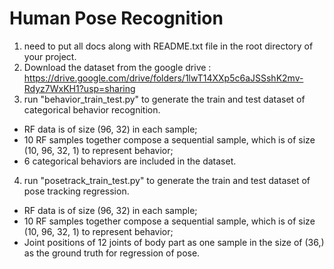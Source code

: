 # Human Pose Recognition
1. need to put all docs along with README.txt file in the root directory of your project.
2. Download the dataset from the google drive : https://drive.google.com/drive/folders/1lwT14XXp5c6aJSSshK2mv-Rdyz7WxKH1?usp=sharing
3. run "behavior_train_test.py" to generate the train and test dataset of categorical behavior recognition.
  - RF data is of size (96, 32) in each sample;
  - 10 RF samples together compose a sequential sample, which is of size (10, 96, 32, 1) to represent behavior;
  - 6 categorical behaviors are included in the dataset.
4. run "posetrack_train_test.py" to generate the train and test dataset of pose tracking regression.
  - RF data is of size (96, 32) in each sample;
  - 10 RF samples together compose a sequential sample, which is of size (10, 96, 32, 1) to represent behavior;
  - Joint positions of 12 joints of body part as one sample in the size of (36,) as the ground truth for regression of pose.


